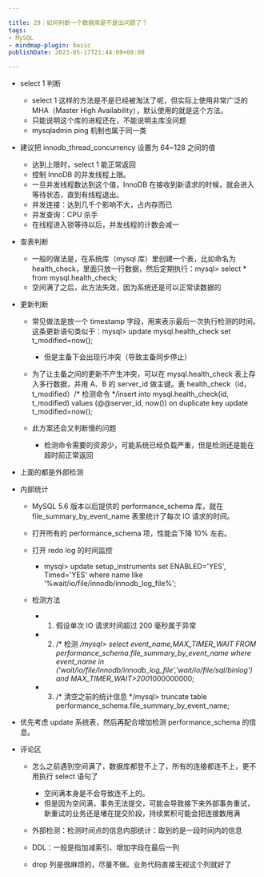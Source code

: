 ```yaml
---

title: 29｜如何判断一个数据库是不是出问题了？
tags:
- MySQL
- mindmap-plugin: basic
publishDate: 2023-05-17T21:44:09+08:00

---
```


- select 1 判断

  - select 1 这样的方法是不是已经被淘汰了呢，但实际上使用非常广泛的 MHA（Master High Availability），默认使用的就是这个方法。
  - 只能说明这个库的进程还在，不能说明主库没问题
  - mysqladmin ping 机制也属于同一类

- 建议把 innodb_thread_concurrency 设置为 64~128 之间的值

  - 达到上限时，select 1 能正常返回
  - 控制 InnoDB 的并发线程上限。
  - 一旦并发线程数达到这个值，InnoDB 在接收到新请求的时候，就会进入等待状态，直到有线程退出。
  - 并发连接：达到几千个影响不大，占内存而已
  - 并发查询：CPU 杀手
  - 在线程进入锁等待以后，并发线程的计数会减一

- 查表判断

  - 一般的做法是，在系统库（mysql 库）里创建一个表，比如命名为 health_check，里面只放一行数据，然后定期执行：mysql> select * from mysql.health_check; 
  - 空间满了之后，此方法失效，因为系统还是可以正常读数据的

- 更新判断

  - 常见做法是放一个 timestamp 字段，用来表示最后一次执行检测的时间。这条更新语句类似于：mysql> update mysql.health_check set t_modified=now();

    - 但是主备下会出现行冲突（导致主备同步停止）

  - 为了让主备之间的更新不产生冲突，可以在 mysql.health_check 表上存入多行数据，并用 A、B 的 server_id 做主键。表 health_check（id，t_modified）/* 检测命令 */insert into mysql.health_check(id, t_modified) values (@@server_id, now()) on duplicate key update t_modified=now();
  - 此方案还会又判断慢的问题

    - 检测命令需要的资源少，可能系统已经负载严重，但是检测还是能在超时前正常返回

- 上面的都是外部检测
- 内部统计

  - MySQL 5.6 版本以后提供的 performance_schema 库，就在 file_summary_by_event_name 表里统计了每次 IO 请求的时间。
  - 打开所有的 performance_schema 项，性能会下降 10% 左右。
  - 打开 redo log 的时间监控

    - mysql> update setup_instruments set ENABLED='YES', Timed='YES' where name like '%wait/io/file/innodb/innodb_log_file%';

  - 检测方法

    - 1. 假设单次 IO 请求时间超过 200 毫秒属于异常
    - 2. /* 检测 */mysql> select event_name,MAX_TIMER_WAIT FROM performance_schema.file_summary_by_event_name where event_name in ('wait/io/file/innodb/innodb_log_file','wait/io/file/sql/binlog') and MAX_TIMER_WAIT>200*1000000000;
    - 3. /* 清空之前的统计信息 */mysql> truncate table performance_schema.file_summary_by_event_name;

- 优先考虑 update 系统表，然后再配合增加检测 performance_schema 的信息。
- 评论区

  - 怎么之前遇到空间满了，数据库都登不上了，所有的连接都连不上，更不用执行 select 语句了

    - 空间满本身是不会导致连不上的。
    - 但是因为空间满，事务无法提交，可能会导致接下来外部事务重试，新重试的业务还是堵在提交阶段，持续累积可能会把连接数用满

  - 外部检测：检测时间点的信息内部统计：取到的是一段时间内的信息
  - DDL：一般是指加减索引、增加字段在最后一列
  - drop 列是很麻烦的，尽量不做。业务代码直接无视这个列就好了
